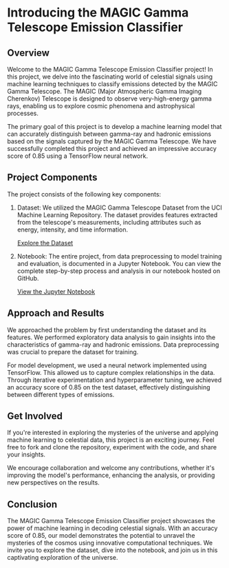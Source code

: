 Introducing the MAGIC Gamma Telescope Emission Classifier
=========================================================


Overview
--------

Welcome to the MAGIC Gamma Telescope Emission Classifier project! In this project, we delve into the fascinating world of celestial signals using machine learning techniques to classify emissions detected by the MAGIC Gamma Telescope. The MAGIC (Major Atmospheric Gamma Imaging Cherenkov) Telescope is designed to observe very-high-energy gamma rays, enabling us to explore cosmic phenomena and astrophysical processes.

The primary goal of this project is to develop a machine learning model that can accurately distinguish between gamma-ray and hadronic emissions based on the signals captured by the MAGIC Gamma Telescope. We have successfully completed this project and achieved an impressive accuracy score of 0.85 using a TensorFlow neural network.

Project Components
------------------

The project consists of the following key components:

1.  Dataset: We utilized the MAGIC Gamma Telescope Dataset from the UCI Machine Learning Repository. The dataset provides features extracted from the telescope's measurements, including attributes such as energy, intensity, and time information.

    [Explore the Dataset](https://archive.ics.uci.edu/ml/datasets/magic+gamma+telescope)

2.  Notebook: The entire project, from data preprocessing to model training and evaluation, is documented in a Jupyter Notebook. You can view the complete step-by-step process and analysis in our notebook hosted on GitHub.

    [View the Jupyter Notebook]([https://github.com/your-username/your-repository/blob/main/MAGIC_Gamma_Telescope_Classifier.ipynb](https://github.com/justA-Noobdev/MAGIC-gamma-telescope/blob/main/MAGIC.ipynb))

Approach and Results
--------------------

We approached the problem by first understanding the dataset and its features. We performed exploratory data analysis to gain insights into the characteristics of gamma-ray and hadronic emissions. Data preprocessing was crucial to prepare the dataset for training.

For model development, we used a neural network implemented using TensorFlow. This allowed us to capture complex relationships in the data. Through iterative experimentation and hyperparameter tuning, we achieved an accuracy score of 0.85 on the test dataset, effectively distinguishing between different types of emissions.

Get Involved
------------

If you're interested in exploring the mysteries of the universe and applying machine learning to celestial data, this project is an exciting journey. Feel free to fork and clone the repository, experiment with the code, and share your insights.

We encourage collaboration and welcome any contributions, whether it's improving the model's performance, enhancing the analysis, or providing new perspectives on the results.

Conclusion
----------

The MAGIC Gamma Telescope Emission Classifier project showcases the power of machine learning in decoding celestial signals. With an accuracy score of 0.85, our model demonstrates the potential to unravel the mysteries of the cosmos using innovative computational techniques. We invite you to explore the dataset, dive into the notebook, and join us in this captivating exploration of the universe.
